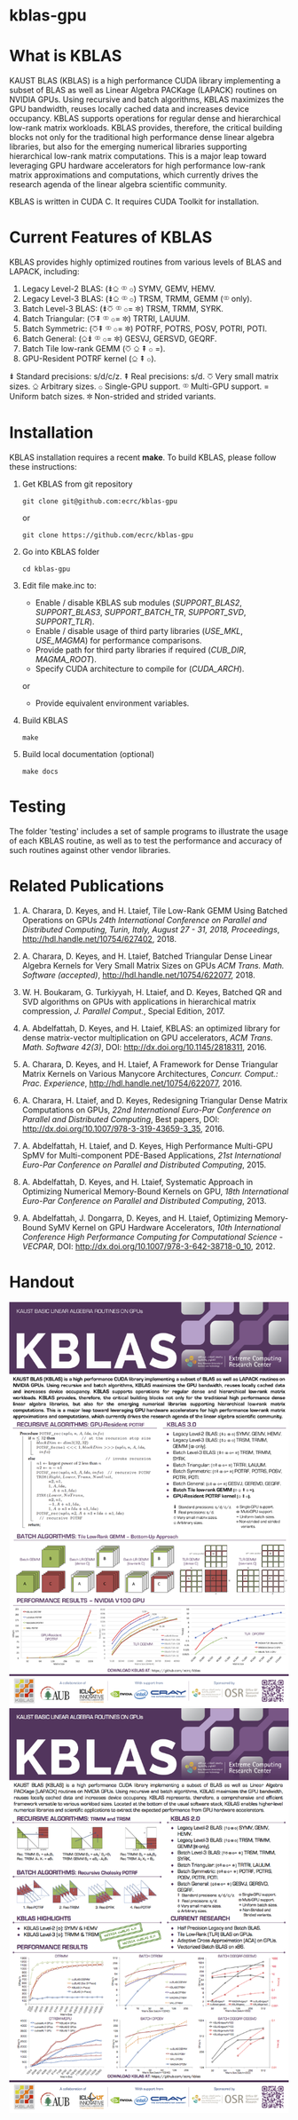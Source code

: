 # kblas-gpu

What is KBLAS
=============

KAUST BLAS (KBLAS) is a high performance CUDA library implementing a subset of BLAS as well as Linear Algebra PACKage (LAPACK) routines on NVIDIA GPUs. Using recursive and batch algorithms, KBLAS maximizes the GPU bandwidth, reuses locally cached data and increases device occupancy. KBLAS supports operations for regular dense and hierarchical low-rank matrix workloads. KBLAS provides, therefore, the critical building blocks not only for the traditional high performance dense linear algebra libraries, but also for the emerging numerical libraries supporting hierarchical low-rank matrix computations. This is a major leap toward leveraging GPU hardware accelerators for high performance low-rank matrix approximations and computations, which currently drives the research agenda of the linear algebra scientific community.

KBLAS is written in CUDA C. It requires CUDA Toolkit for installation.


Current Features of KBLAS
=========================

KBLAS provides highly optimized routines from various levels of BLAS and LAPACK, including:

1. Legacy Level-2 BLAS: (⇟⎐ ⚭ ⚬) SYMV, GEMV, HEMV.
2. Legacy Level-3 BLAS: (⇟⎐ ⚭ ⚬) TRSM, TRMM, GEMM (⚭ only).
3. Batch Level-3 BLAS: (⇟⎏ ⚭ ⚬= ✼) TRSM, TRMM, SYRK.
4. Batch Triangular: (⎏⇞ ⚭ ⚬= ✼) TRTRI, LAUUM.
5. Batch Symmetric: (⎏⇞ ⚭ ⚬= ✼) POTRF, POTRS, POSV, POTRI, POTI.
6. Batch General: (⎐⇟ ⚭ ⚬= ✼) GESVJ, GERSVD, GEQRF.
7. Batch Tile low-rank GEMM (⎏ ⎐ ⇞ ⚬ =).
8. GPU-Resident POTRF kernel (⎐ ⇞ ⚬).

⇟ Standard precisions: s/d/c/z.
⇞ Real precisions: s/d.
⎏ Very small matrix sizes.
⎐ Arbitrary sizes.
⚬ Single-GPU support.
⚭ Multi-GPU support.
= Uniform batch sizes.
✼ Non-strided and strided variants.


Installation
============

KBLAS installation requires a recent **make**.
To build KBLAS, please follow these instructions:

1.  Get KBLAS from git repository

        git clone git@github.com:ecrc/kblas-gpu

    or

        git clone https://github.com/ecrc/kblas-gpu

2.  Go into KBLAS folder

        cd kblas-gpu

3.  Edit file make.inc to:
    - Enable / disable KBLAS sub modules (_SUPPORT_BLAS2_, _SUPPORT_BLAS3_, _SUPPORT_BATCH_TR_, _SUPPORT_SVD_, _SUPPORT_TLR_).
    - Enable / disable usage of third party libraries (_USE_MKL_, _USE_MAGMA_) for performance comparisons.
    - Provide path for third party libraries if required (_CUB_DIR_, _MAGMA_ROOT_).
    - Specify CUDA architecture to compile for (_CUDA_ARCH_).

    or

    - Provide equivalent environment variables.

4.  Build KBLAS

        make

5.  Build local documentation (optional)

        make docs


Testing
=======

The folder 'testing' includes a set of sample programs to illustrate the usage of each KBLAS routine, as well as to test the performance 
and accuracy of such routines against other vendor libraries.


Related Publications
====================

1. A. Charara, D. Keyes, and H. Ltaief, Tile Low-Rank GEMM Using Batched Operations on GPUs
*24th International Conference on Parallel and Distributed Computing, Turin, Italy, August 27 - 31, 2018, Proceedings*, http://hdl.handle.net/10754/627402, 2018.

2. A. Charara, D. Keyes, and H. Ltaief, Batched Triangular Dense Linear Algebra Kernels for Very Small Matrix Sizes on GPUs
*ACM Trans. Math. Software (accepted)*, http://hdl.handle.net/10754/622077, 2018.

3. W. H. Boukaram, G. Turkiyyah, H. Ltaief, and D. Keyes, Batched QR and SVD algorithms on GPUs with applications in hierarchical matrix 
compression, *J. Parallel Comput.*, Special Edition, 2017.

4. A. Abdelfattah, D. Keyes, and H. Ltaief, KBLAS: an optimized library for dense matrix-vector multiplication on GPU accelerators, *ACM 
Trans. Math. Software 42(3)*, DOI: http://dx.doi.org/10.1145/2818311, 2016.
 
5. A. Charara, D. Keyes, and H. Ltaief, A Framework for Dense Triangular Matrix Kernels on Various Manycore Architectures, *Concurr. 
Comput.: Prac. Experience*, http://hdl.handle.net/10754/622077, 2016.

6. A. Charara, H. Ltaief, and D. Keyes, Redesigning Triangular Dense Matrix Computations on GPUs, *22nd International Euro-Par Conference 
on Parallel and Distributed Computing*, Best papers, DOI: http://dx.doi.org/10.1007/978-3-319-43659-3_35, 2016.

7. A. Abdelfattah, H. Ltaief, and D. Keyes, High Performance Multi-GPU SpMV for Multi-component PDE-Based Applications, *21st 
International Euro-Par Conference on Parallel and Distributed Computing*, 2015.

8. A. Abdelfattah, D. Keyes, and H. Ltaief, Systematic Approach in Optimizing Numerical Memory-Bound Kernels on GPU, *18th 
International Euro-Par Conference on Parallel and Distributed Computing*, 2013.

9. A. Abdelfattah, J. Dongarra, D. Keyes, and H. Ltaief, Optimizing Memory-Bound SyMV Kernel on GPU Hardware Accelerators, *10th 
International Conference High Performance Computing for Computational Science - VECPAR*, DOI: http://dx.doi.org/10.1007/978-3-642-38718-0_10, 2012.


Handout
=======
![Handout](docs/KBLAS_handout2.png)
![Handout](docs/KBLAS_handout.png)
